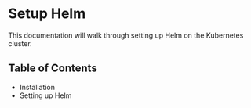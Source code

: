 # Setup Helm

This documentation will walk through setting up Helm on the Kubernetes cluster.

## Table of Contents

- Installation
- Setting up Helm
